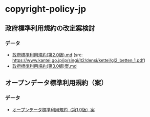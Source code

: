 # copyright-policy-jp

## 政府標準利用規約の改定案検討
### データ
- [政府標準利用規約(第2.0版).md](政府標準利用規約(第2.0版).md) (src: https://www.kantei.go.jp/jp/singi/it2/densi/kettei/gl2_betten_1.pdf)
- [政府標準利用規約(第3.0版)案.md](政府標準利用規約(第3.0版)案.md)

## オープンデータ標準利用規約（案）
### データ
- [オープンデータ標準利用規約（第1.0版）案](https://github.com/mapconcierge/copyright-policy-jp/tree/main/OpenDataStandardTermsofUse)
